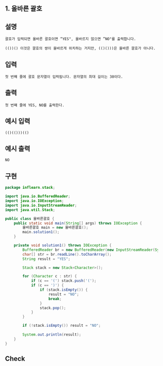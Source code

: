 ## 1. 올바른 괄호

## 설명

    괄호가 입력되면 올바른 괄호이면 “YES", 올바르지 않으면 ”NO"를 출력합니다.

    (())() 이것은 괄호의 쌍이 올바르게 위치하는 거지만, (()()))은 올바른 괄호가 아니다.

## 입력

    첫 번째 줄에 괄호 문자열이 입력됩니다. 문자열의 최대 길이는 30이다.

## 출력
    
    첫 번째 줄에 YES, NO를 출력한다.

## 예시 입력  

    (()(()))(()

## 예시 출력

    NO
    
## 구현

```JAVA
package inflearn.stack;

import java.io.BufferedReader;
import java.io.IOException;
import java.io.InputStreamReader;
import java.util.Stack;

public class 올바른괄호 {
    public static void main(String[] args) throws IOException {
        올바른괄호 main = new 올바른괄호();
        main.solution1();
    }

    private void solution1() throws IOException {
        BufferedReader br = new BufferedReader(new InputStreamReader(System.in));
        char[] str = br.readLine().toCharArray();
        String result = "YES";

        Stack stack = new Stack<Character>();

        for (Character c : str) {
            if (c == '(') stack.push('(');
            if (c == ')') {
                if (stack.isEmpty()) {
                    result = "NO";
                    break;
                }
                stack.pop();
            }
        }

        if (!stack.isEmpty()) result = "NO";
        
        System.out.println(result);
    }
}
```

## Check

